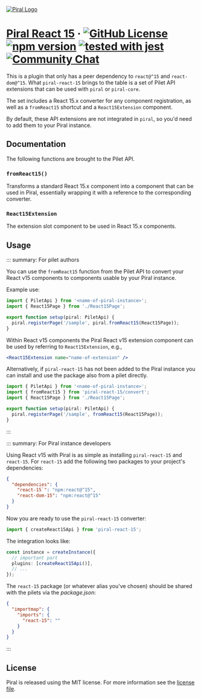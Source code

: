 [![Piral Logo](https://github.com/smapiot/piral/raw/main/docs/assets/logo.png)](https://piral.io)

# [Piral React 15](https://piral.io) &middot; [![GitHub License](https://img.shields.io/badge/license-MIT-blue.svg)](https://github.com/smapiot/piral/blob/main/LICENSE) [![npm version](https://img.shields.io/npm/v/piral-react-15.svg?style=flat)](https://www.npmjs.com/package/piral-react-15) [![tested with jest](https://img.shields.io/badge/tested_with-jest-99424f.svg)](https://jestjs.io) [![Community Chat](https://dcbadge.vercel.app/api/server/kKJ2FZmK8t?style=flat)](https://discord.gg/kKJ2FZmK8t)

This is a plugin that only has a peer dependency to `react@^15` and `react-dom@^15`. What `piral-react-15` brings to the table is a set of Pilet API extensions that can be used with `piral` or `piral-core`.

The set includes a React 15.x converter for any component registration, as well as a `fromReact15` shortcut and a `React15Extension` component.

By default, these API extensions are not integrated in `piral`, so you'd need to add them to your Piral instance.

## Documentation

The following functions are brought to the Pilet API.

### `fromReact15()`

Transforms a standard React 15.x component into a component that can be used in Piral, essentially wrapping it with a reference to the corresponding converter.

### `React15Extension`

The extension slot component to be used in React 15.x components.

## Usage

::: summary: For pilet authors

You can use the `fromReact15` function from the Pilet API to convert your React v15 components to components usable by your Piral instance.

Example use:

```ts
import { PiletApi } from '<name-of-piral-instance>';
import { React15Page } from './React15Page';

export function setup(piral: PiletApi) {
  piral.registerPage('/sample', piral.fromReact15(React15Page));
}
```

Within React v15 components the Piral React v15 extension component can be used by referring to `React15Extension`, e.g.,

```jsx
<React15Extension name="name-of-extension" />
```

Alternatively, if `piral-react-15` has not been added to the Piral instance you can install and use the package also from a pilet directly.

```ts
import { PiletApi } from '<name-of-piral-instance>';
import { fromReact15 } from 'piral-react-15/convert';
import { React15Page } from './React15Page';

export function setup(piral: PiletApi) {
  piral.registerPage('/sample', fromReact15(React15Page));
}
```

:::

::: summary: For Piral instance developers

Using React v15 with Piral is as simple as installing `piral-react-15` and `react-15`. For `react-15` add the following two packages to your project's dependencies:

```json
{
  "dependencies": {
    "react-15`": "npm:react@^15",
    "react-dom-15": "npm:react@^15"
  }
}
```

Now you are ready to use the `piral-react-15` converter:

```ts
import { createReact15Api } from 'piral-react-15';
```

The integration looks like:

```ts
const instance = createInstance({
  // important part
  plugins: [createReact15Api()],
  // ...
});
```

The `react-15` package (or whatever alias you've chosen) should be shared with the pilets via the *package.json*:

```json
{
  "importmap": {
    "imports": {
      "react-15": ""
    }
  }
}
```

:::

## License

Piral is released using the MIT license. For more information see the [license file](./LICENSE).
